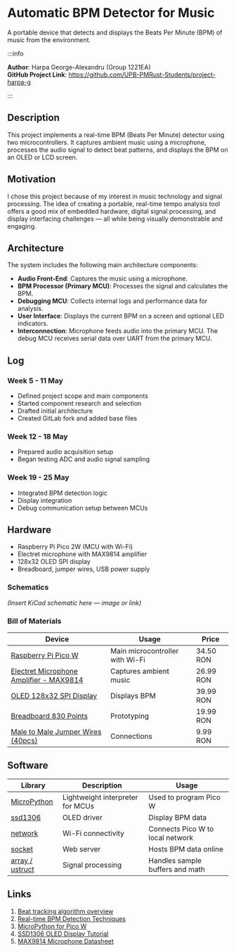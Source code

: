 # Automatic BPM Detector for Music  
A portable device that detects and displays the Beats Per Minute (BPM) of music from the environment.

:::info 

**Author**: Harpa George-Alexandru (Group 1221EA)  
**GitHub Project Link**: https://github.com/UPB-PMRust-Students/project-harpa-g

:::

## Description

This project implements a real-time BPM (Beats Per Minute) detector using two microcontrollers. It captures ambient music using a microphone, processes the audio signal to detect beat patterns, and displays the BPM on an OLED or LCD screen.

## Motivation

I chose this project because of my interest in music technology and signal processing. The idea of creating a portable, real-time tempo analysis tool offers a good mix of embedded hardware, digital signal processing, and display interfacing challenges — all while being visually demonstrable and engaging.

## Architecture 

The system includes the following main architecture components:

- **Audio Front-End**: Captures the music using a microphone.
- **BPM Processor (Primary MCU)**: Processes the signal and calculates the BPM.
- **Debugging MCU**: Collects internal logs and performance data for analysis.
- **User Interface**: Displays the current BPM on a screen and optional LED indicators.
- **Interconnection**: Microphone feeds audio into the primary MCU. The debug MCU receives serial data over UART from the primary MCU.


## Log

### Week 5 - 11 May  
- Defined project scope and main components  
- Started component research and selection  
- Drafted initial architecture  
- Created GitLab fork and added base files

### Week 12 - 18 May  
- Prepared audio acquisition setup
- Began testing ADC and audio signal sampling

### Week 19 - 25 May  
- Integrated BPM detection logic
- Display integration
- Debug communication setup between MCUs

## Hardware

- Raspberry Pi Pico 2W (MCU with Wi-Fi)  
- Electret microphone with MAX9814 amplifier  
- 128x32 OLED SPI display  
- Breadboard, jumper wires, USB power supply

### Schematics

*(Insert KiCad schematic here — image or link)*

### Bill of Materials

| Device | Usage | Price |
|--------|-------|-------|
| [Raspberry Pi Pico W](https://www.optimusdigital.ro/en/raspberry-pi-boards/12394-raspberry-pi-pico-w.html) | Main microcontroller with Wi-Fi | 34.50 RON |
| [Electret Microphone Amplifier - MAX9814](https://www.optimusdigital.ro/en/others/1194-electret-microphone-amplifier-max9814-with-auto-gain-control.html) | Captures ambient music | 26.99 RON |
| [OLED 128x32 SPI Display](https://www.optimusdigital.ro/en/lcds/8660-modul-display-monocrom-128x32-oled-spi-adafruit.html) | Displays BPM | 39.99 RON |
| [Breadboard 830 Points](https://www.optimusdigital.ro/en/breadboards/8-breadboard-hq-830-points.html) | Prototyping | 19.99 RON |
| [Male to Male Jumper Wires (40pcs)](https://www.optimusdigital.ro/en/wires-with-connectors/12475-male-to-male-jumper-wires-40-pin-40cm.html) | Connections | 9.99 RON |

## Software

| Library | Description | Usage |
|---------|-------------|-------|
| [MicroPython](https://micropython.org/) | Lightweight interpreter for MCUs | Used to program Pico W |
| [ssd1306](https://github.com/micropython/micropython/blob/master/drivers/display/ssd1306.py) | OLED driver | Display BPM data |
| [network](https://docs.micropython.org/en/latest/library/network.html) | Wi-Fi connectivity | Connects Pico W to local network |
| [socket](https://docs.micropython.org/en/latest/library/socket.html) | Web server | Hosts BPM data online |
| [array / ustruct](https://docs.micropython.org/en/latest/library/ustruct.html) | Signal processing | Handles sample buffers and math |

## Links

1. [Beat tracking algorithm overview](https://www.ee.columbia.edu/~dpwe/papers/Ellis07-beattrack.pdf)  
2. [Real-time BPM Detection Techniques](https://www.researchgate.net/publication/345912338_Real-Time_BPM_Detection_in_Music)  
3. [MicroPython for Pico W](https://www.raspberrypi.com/news/micropython-on-raspberry-pi-pico-w/)  
4. [SSD1306 OLED Display Tutorial](https://learn.adafruit.com/monochrome-oled-breakouts/python-usage)  
5. [MAX9814 Microphone Datasheet](https://datasheets.maximintegrated.com/en/ds/MAX9814.pdf)

